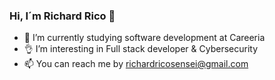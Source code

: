 ### Hi, I´m Richard Rico 👋

- 🌱 I’m currently studying software development at Careeria 
- 👌  I’m interesting in Full stack developer & Cybersecurity
- 📫 You can reach me by richardricosensei@gmail.com
